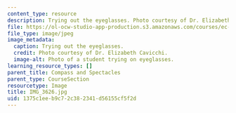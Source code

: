 ```yaml
---
content_type: resource
description: Trying out the eyeglasses. Photo courtesy of Dr. Elizabeth Cavicchi.
file: https://ol-ocw-studio-app-production.s3.amazonaws.com/courses/ec-050-recreate-experiments-from-history-inform-the-future-from-the-past-galileo-january-iap-2010/1375c1eeb9c72c382341d56155cf5f2d_IMG_3626.jpg
file_type: image/jpeg
image_metadata:
  caption: Trying out the eyeglasses.
  credit: Photo courtesy of Dr. Elizabeth Cavicchi.
  image-alt: Photo of a student trying on eyeglasses.
learning_resource_types: []
parent_title: Compass and Spectacles
parent_type: CourseSection
resourcetype: Image
title: IMG_3626.jpg
uid: 1375c1ee-b9c7-2c38-2341-d56155cf5f2d
---
```

